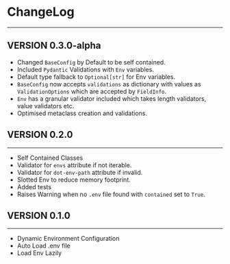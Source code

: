 # ChangeLog

---

## VERSION 0.3.0-alpha

- Changed `BaseConfig` by Default to be self contained.
- Included `Pydantic` Validations with `Env` variables.
- Default type fallback to `Optional[str]` for Env variables.
- `BaseConfig` now accepts `validations` as dictionary with values as `ValidationOptions` which are accepted by `FieldInfo`.
- `Env` has a granular validator included which takes length validators, value validators etc.
- Optimised metaclass creation and validations.

## VERSION 0.2.0

---

- Self Contained Classes
- Validator for `envs` attribute if not iterable.
- Validator for `dot-env-path` attribute if invalid.
- Slotted Env to reduce memory footprint.
- Added tests
- Raises Warning when no `.env` file found with `contained` set to `True`.

## VERSION 0.1.0

---

- Dynamic Environment Configuration
- Auto Load .env file
- Load Env Lazily
